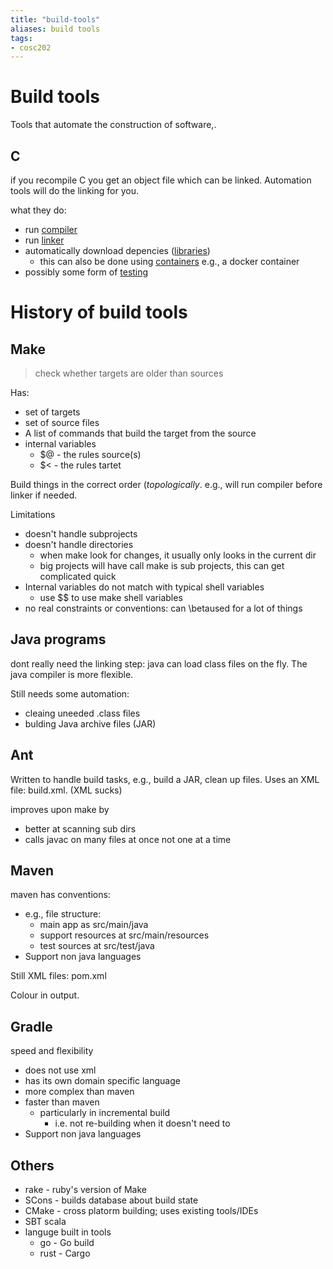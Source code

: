 ```yaml
---
title: "build-tools"
aliases: build tools
tags: 
- cosc202
---
```


# Build tools
Tools that automate the construction of software,.

## C
if you recompile C you get an object file which can be linked. Automation tools will do the linking for you. 

what they do:
- run [compiler](notes/compiler.md)
- run [linker](notes/linker.md)
- automatically download depencies ([libraries](notes/13-code-librarires.md))
	- this can also be done using [containers](notes/containers.md) e.g., a docker container
- possibly some form of [testing](notes/testing.md)

# History of build tools

## Make
> check whether targets are older than sources

Has:
- set of targets
- set of source files
- A list of commands that build the target from the source
- internal variables
	- \$@ - the rules source(s)
	- \$< - the rules tartet

Build things in the correct order (*topologically*. e.g., will run compiler before linker if needed. 

Limitations
- doesn't handle subprojects
- doesn't handle directories
	- when make look for changes, it usually only looks in the current dir
	- big projects will have call make is sub projects, this can get complicated quick
- Internal variables do not match with typical shell variables
	- use \$\$ to use make shell variables
- no real constraints or conventions: can \betaused for a lot of things 

## Java programs
dont really need the linking step: java can load class files on the fly. The java compiler is more flexible. 

Still needs some automation:
- cleaing uneeded .class files
- bulding Java archive files (JAR)

## Ant
Written to handle build tasks, e.g., build a JAR, clean up files. Uses an XML file: build.xml. (XML sucks)

improves upon make by
- better at scanning sub dirs
- calls javac on many files at once not one at a time

## Maven
maven has conventions:
- e.g., file structure:
	- main app as src/main/java
	- support resources at src/main/resources
	- test sources at src/test/java
- Support non java languages

Still XML files: pom.xml

Colour in output. 

## Gradle
speed and flexibility
- does not use xml
- has its own domain specific language
- more complex than maven
- faster than maven
	- particularly in incremental build
		- i.e. not re-building when it doesn't need to
- Support non java languages

## Others
- rake - ruby's version of Make
- SCons - builds database about build state
- CMake - cross platorm building; uses existing tools/IDEs
- SBT scala
- languge built in tools
	- go - Go build
	- rust - Cargo
